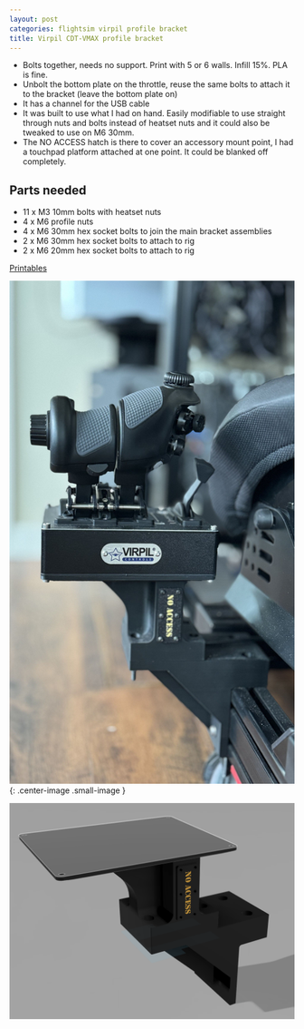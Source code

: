 ```yaml
---
layout: post
categories: flightsim virpil profile bracket
title: Virpil CDT-VMAX profile bracket
---
```


- Bolts together, needs no support. Print with 5 or 6 walls. Infill 15%. PLA is fine.
- Unbolt the bottom plate on the throttle, reuse the same bolts to attach it to the bracket (leave the bottom plate on) 
- It has a channel for the USB cable
- It was built to use what I had on hand. Easily modifiable to use straight through nuts and bolts instead of heatset nuts and it could also be tweaked to use on M6 30mm.
- The NO ACCESS hatch is there to cover an accessory mount point, I had a touchpad platform attached at one point. It could be blanked off completely.

## Parts needed

- 11 x M3 10mm bolts with heatset nuts
- 4 x M6 profile nuts
- 4 x M6 30mm hex socket bolts to join the main bracket assemblies
- 2 x M6 30mm hex socket bolts to attach to rig
- 2 x M6 20mm hex socket bolts to attach to rig 


[Printables](https://www.printables.com/model/1309679-virpil-cdt-vmax-profile-bracket)

![thumbnail IMG 1336](../assets/vmax/thumbnail_IMG_1336.jpg){: .center-image .small-image }

![1](../assets/vmax/1.png)

